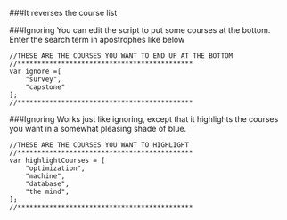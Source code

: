 ###It reverses the course list 

###Ignoring
You can edit the script to put some courses at the bottom. Enter the search term in apostrophes like below
```
//THESE ARE THE COURSES YOU WANT TO END UP AT THE BOTTOM
//********************************************
var ignore =[
	"survey",
	"capstone"
];
//********************************************
```

###Ignoring
Works just like ignoring, except that it highlights the courses you want in a somewhat pleasing shade of blue.
```
//THESE ARE THE COURSES YOU WANT TO HIGHLIGHT
//********************************************
var highlightCourses = [
	"optimization",
	"machine",
	"database",
	"the mind",
];
//********************************************
```
